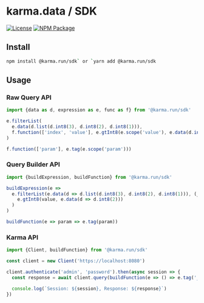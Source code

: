# karma.data / SDK

[![License][license_shield]][license_link]
[![NPM Package][npm_shield]][npm_link]

## Install

```sh
npm install @karma.run/sdk` or `yarn add @karma.run/sdk
```

## Usage

### Raw Query API

```ts
import {data as d, expression as e, func as f} from '@karma.run/sdk'

e.filterList(
  e.data(d.list(d.int8(3), d.int8(2), d.int8(1))),
  f.function(['index', 'value'], e.gtInt8(e.scope('value'), e.data(d.int8(2))))
)

f.function(['param'], e.tag(e.scope('param')))
```

### Query Builder API

```ts
import {buildExpression, buildFunction} from '@karma.run/sdk'

buildExpression(e =>
  e.filterList(e.data(d => d.list(d.int8(3), d.int8(2), d.int8(1))), (_, value) =>
    e.gtInt8(value, e.data(d => d.int8(2)))
  )
)

buildFunction(e => param => e.tag(param))
```

### Karma API

```ts
import {Client, buildFunction} from '@karma.run/sdk'

const client = new Client('https://localhost:8080')

client.authenticate('admin', 'password').then(async session => {
  const response = await client.query(buildFunction(e => () => e.tag('_model')))

  console.log(`Session: ${session}, Response: ${response}`)
})
```

[license_shield]: https://img.shields.io/github/license/karmarun/karma.run-sdk-js.svg
[license_link]: https://github.com/karmarun/karma.run-sdk-js/blob/master/LICENSE
[npm_shield]: https://img.shields.io/npm/v/@karma.run/sdk.svg
[npm_link]: https://www.npmjs.com/package/@karma.run/sdk
